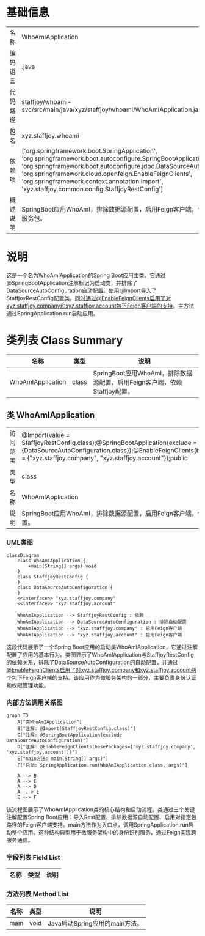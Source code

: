 # 基础信息

|      |      |
|------|------|
| 名称 | WhoAmIApplication |
| 编码语言 | .java |
| 代码路径 | staffjoy/whoami-svc/src/main/java/xyz/staffjoy/whoami/WhoAmIApplication.java |
| 包名 | xyz.staffjoy.whoami |
| 依赖项 | ['org.springframework.boot.SpringApplication', 'org.springframework.boot.autoconfigure.SpringBootApplication', 'org.springframework.boot.autoconfigure.jdbc.DataSourceAutoConfiguration', 'org.springframework.cloud.openfeign.EnableFeignClients', 'org.springframework.context.annotation.Import', 'xyz.staffjoy.common.config.StaffjoyRestConfig'] |
| 概述说明 | SpringBoot应用WhoAmI，排除数据源配置，启用Feign客户端，包含公司和账户服务包。 |

# 说明

这是一个名为WhoAmIApplication的Spring Boot应用主类。它通过@SpringBootApplication注解标记为启动类，并排除了DataSourceAutoConfiguration自动配置。使用@Import导入了StaffjoyRestConfig配置类，同时通过@EnableFeignClients启用了对xyz.staffjoy.company和xyz.staffjoy.account包下Feign客户端的支持。主方法通过SpringApplication.run启动应用。

# 类列表 Class Summary

| 名称   | 类型  | 说明 |
|-------|------|-------------|
| WhoAmIApplication | class | SpringBoot应用WhoAmI，排除数据源配置，启用Feign客户端，依赖Staffjoy配置。 |



## 类 WhoAmIApplication

|      |      |
|------|------|
| 访问范围 | @Import(value = StaffjoyRestConfig.class);@SpringBootApplication(exclude = {DataSourceAutoConfiguration.class});@EnableFeignClients(basePackages = {"xyz.staffjoy.company", "xyz.staffjoy.account"});public |
| 类型 | class |
| 名称 | WhoAmIApplication |
| 说明 | SpringBoot应用WhoAmI，排除数据源配置，启用Feign客户端，依赖Staffjoy配置。 |


### UML类图

```mermaid
classDiagram
    class WhoAmIApplication {
        +main(String[] args) void
    }
    class StaffjoyRestConfig {
    }
    class DataSourceAutoConfiguration {
    }
    <<interface>> "xyz.staffjoy.company"
    <<interface>> "xyz.staffjoy.account"

    WhoAmIApplication --> StaffjoyRestConfig : 依赖
    WhoAmIApplication --> DataSourceAutoConfiguration : 排除自动配置
    WhoAmIApplication --> "xyz.staffjoy.company" : 启用Feign客户端
    WhoAmIApplication --> "xyz.staffjoy.account" : 启用Feign客户端
```

这段代码展示了一个Spring Boot应用的启动类WhoAmIApplication，它通过注解配置了应用的基本行为。类图显示了WhoAmIApplication与StaffjoyRestConfig的依赖关系，排除了DataSourceAutoConfiguration的自动配置，并通过@EnableFeignClients启用了对xyz.staffjoy.company和xyz.staffjoy.account两个包下Feign客户端的支持。该应用作为微服务架构的一部分，主要负责身份认证和权限管理功能。


### 内部方法调用关系图

```mermaid
graph TD
    A["类WhoAmIApplication"]
    B["注解: @Import(StaffjoyRestConfig.class)"]
    C["注解: @SpringBootApplication(exclude DataSourceAutoConfiguration)"]
    D["注解: @EnableFeignClients(basePackages=['xyz.staffjoy.company', 'xyz.staffjoy.account'])"]
    E["main方法: main(String[] args)"]
    F["启动: SpringApplication.run(WhoAmIApplication.class, args)"]

    A --> B
    A --> C
    A --> D
    A -.-> E
    E --> F
```

该流程图展示了WhoAmIApplication类的核心结构和启动流程。类通过三个关键注解配置Spring Boot应用：导入Rest配置、排除数据源自动配置、启用对指定包路径的Feign客户端支持。main方法作为入口点，调用SpringApplication.run启动整个应用。这种结构典型用于微服务架构中的身份识别服务，通过Feign实现跨服务通信。

### 字段列表 Field List

| 名称  | 类型  | 说明 |
|-------|-------|------|

### 方法列表 Method List

| 名称  | 类型  | 说明 |
|-------|-------|------|
| main | void | Java启动Spring应用的main方法。 |




